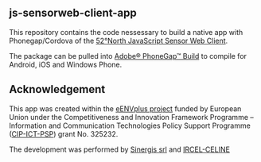 ## js-sensorweb-client-app

This repository contains the code nessessary to build a native app with Phonegap/Cordova of the [52°North JavaScript Sensor Web Client](https://github.com/52north/js-sensorweb-client).

The package can be pulled into [Adobe® PhoneGap™ Build](https://build.phonegap.com) to compile for Android, iOS and Windows Phone.

## Acknowledgement
This app was created within the [eENVplus project](http://www.eenvplus.eu) funded by European Union under the Competitiveness and Innovation Framework Programme – Information and Communication Technologies Policy Support Programme ([CIP-ICT-PSP](http://ec.europa.eu/cip/)) grant No. 325232.

The development was performed by [Sinergis srl](http://www.sinergis.it) and [IRCEL-CELINE](http://www.irceline.be)
